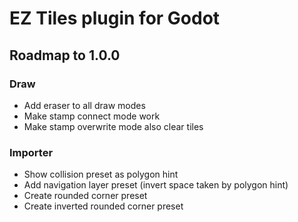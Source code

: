 # EZ Tiles plugin for Godot

## Roadmap to 1.0.0

### Draw
- Add eraser to all draw modes
- Make stamp connect mode work
- Make stamp overwrite mode also clear tiles

### Importer
- Show collision preset as polygon hint
- Add navigation layer preset (invert space taken by polygon hint)
- Create rounded corner preset
- Create inverted rounded corner preset
